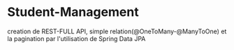 # Student-Management
creation de REST-FULL API, simple relation(@OneToMany-@ManyToOne) et la pagination par l'utilisation de Spring Data JPA 
